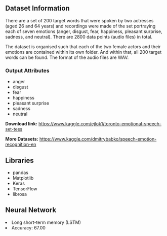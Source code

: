 ## Dataset Information

There are a set of 200 target words that were spoken by two actresses (aged 26 and 64 years) and recordings were made of the set portraying each of seven emotions (anger, disgust, fear, happiness, pleasant surprise, sadness, and neutral). There are 2800 data points (audio files) in total.

The dataset is organised such that each of the two female actors and their emotions are contained within its own folder. And within that, all 200 target words can be found. The format of the audio files are WAV.

### Output Attributes

- anger
- disgust
- fear
- happiness
- pleasant surprise
- sadness
- neutral

**Download link:** https://www.kaggle.com/ejlok1/toronto-emotional-speech-set-tess

**More Datasets:** https://www.kaggle.com/dmitrybabko/speech-emotion-recognition-en

## Libraries

- pandas
- Matplotlib
- Keras
- TensorFlow
- librosa

## Neural Network

<li>Long short-term memory (LSTM)
  
<li>Accuracy: 67.00
